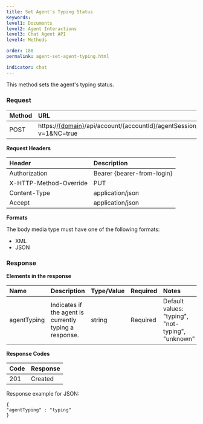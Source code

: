 ```yaml
---
title: Set Agent’s Typing Status
Keywords:
level1: Documents
level2: Agent Interactions
level3: Chat Agent API
level4: Methods

order: 180
permalink: agent-set-agent-typing.html

indicator: chat
---
```


This method sets the agent's typing status.

### Request

| Method | URL |
| :--- | :--- |
| POST | https://[{domain}](https://developers.liveperson.com/agent-domain-domain-api.html)/api/account/{accountId}/agentSession/{agentSessionId}/chat/{chatId}/info/agentTyping?v=1&NC=true| 
**Request Headers**

| Header | Description |
| :--- | :--- |
| Authorization| Bearer {bearer-from-login} |
| X-HTTP-Method-Override | PUT |
| Content-Type | application/json |
| Accept | application/json |

**Formats**

The body media type must have one of the following formats:

- XML
- JSON

### Response

**Elements in the response**

| Name | Description | Type/Value | Required | Notes |
| :--- | :--- | :--- | :--- | :--- |
| agentTyping | Indicates if the agent is currently typing a response. | string | Required | Default values: "typing", "not-typing", "unknown" |

**Response Codes**

| Code | Response | 
| :--- | :--- |
| 201 | Created |

Response example for JSON:

    {
    "agentTyping" : "typing"
    }

